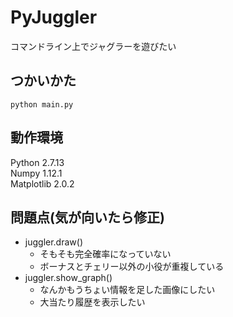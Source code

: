 # PyJuggler
コマンドライン上でジャグラーを遊びたい

## つかいかた
`python main.py`

## 動作環境
Python 2.7.13  
Numpy 1.12.1  
Matplotlib 2.0.2

## 問題点(気が向いたら修正)
- juggler.draw()
    - そもそも完全確率になっていない
    - ボーナスとチェリー以外の小役が重複している
- juggler.show_graph()
    - なんかもうちょい情報を足した画像にしたい
    - 大当たり履歴を表示したい
